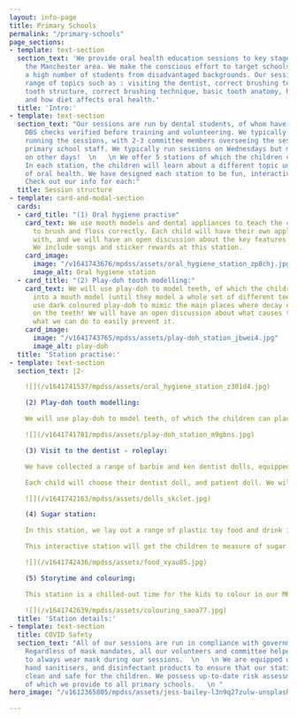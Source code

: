 ```yaml
---
layout: info-page
title: Primary Schools
permalink: "/primary-schools"
page_sections:
- template: text-section
  section_text: 'We provide oral health education sessions to key stage 1 pupils in
    the Manchester area. We make the conscious effort to target schools that support
    a high number of students from disadvantaged backgrounds. Our sessions cover a
    range of topics such as : visiting the dentist, correct brushing technique, basic
    tooth structure, correct brushing technique, basic tooth anatomy, how decay develops
    and how diet affects oral health.'
  title: 'Intro:'
- template: text-section
  section_text: "Our sessions are run by dental students, of whom have all had advanced
    DBS checks verified before training and volunteering. We typically have 5 volunteers
    running the sessions, with 2-3 committee members overseeing the session alongside
    primary school staff. We typically run sessions on Wednesdays but may have availability
    on other days!  \n   \n We offer 5 stations of which the children can rotate around.
    In each station, the children will learn about a different topic under the umbrella
    of oral health. We have designed each station to be fun, interactive, and informative!
    Check out our info for each:"
  title: Session structure
- template: card-and-modal-section
  cards:
  - card_title: "(1) Oral hygiene practise"
    card_text: We use mouth models and dental appliances to teach the children how
      to brush and floss correctly. Each child will have their own appliances to practice
      with, and we will have an open discussion about the key features of a good routine.
      We include songs and sticker rewards at this station.
    card_image:
      image: "/v1641743676/mpdss/assets/oral_hygiene_station_zp8chj.jpg"
      image_alt: Oral hygiene station
  - card_title: "(2) Play-doh tooth modelling:"
    card_text: We will use play-doh to model teeth, of which the children can place
      into a mouth model (until they model a whole set of different teeth). We will
      use dark coloured play-doh to mimic the main places where decay can develop
      on the teeth! We will have an open discussion about what causes the decay, and
      what we can do to easily prevent it.
    card_image:
      image: "/v1641743765/mpdss/assets/play-doh_station_jbwei4.jpg"
      image_alt: play-doh
  title: 'Station practise:'
- template: text-section
  section_text: |2-

    ![](/v1641741537/mpdss/assets/oral_hygiene_station_z301d4.jpg)

    (2) Play-doh tooth modelling:

    We will use play-doh to model teeth, of which the children can place into a mouth model (until they model a whole set of different teeth). We will use dark coloured play-doh to mimic the main places where decay can develop on the teeth! We will have an open discussion about what causes the decay, and what we can do to easily prevent it.

    ![](/v1641741781/mpdss/assets/play-doh_station_m9gbns.jpg)

    (3) Visit to the dentist - roleplay:

    We have collected a range of barbie and ken dentist dolls, equipped with dentist surgery set ups and child patients! The dentist dolls have been selected to represent different genders, races, and disabilities, which mimics the diversity of dentists in the real world.

    Each child will choose their dentist doll, and patient doll. We will then act out the different steps involved in a dentist visit. We will have a look at different tools that a dentist might use and we will use approachable language in order to dispel the idea that visiting the dentist is a scary experience.

    ![](/v1641742163/mpdss/assets/dolls_skclet.jpg)

    (4) Sugar station:

    In this station, we lay out a range of plastic toy food and drink items on the table. Each child will be tasked with a range of different games designed to look at the sugar content of certain items. We will also look at how sugar can negatively affect the teeth, as well as other body parts.

    This interactive station will get the children to measure of sugar content on a food weighing scale, and we will compare this to the recommended intake for a child of their age.

    ![](/v1641742436/mpdss/assets/food_xyau85.jpg)

    (5) Storytime and colouring:

    This station is a chilled-out time for the kids to colour in our MPDSS-designed colouring sheets whilst also listening to a story based on the theme of dentistry and good oral health. It will provide the opportunity of volunteers to ask what the children have learnt.

    ![](/v1641742639/mpdss/assets/colouring_saoa77.jpg)
  title: 'Station details:'
- template: text-section
  title: COVID Safety
  section_text: "All of our sessions are run in compliance with governmental guidelines.
    Regardless of mask mandates, all our volunteers and committee helpers will continue
    to always wear mask during our sessions.  \n   \n We are equipped with spare masks,
    hand sanitisers, and disinfectant products to ensure that our stations remain
    clean and safe for the children. We possess up-to-date risk assessment forms,
    of which we provide to all primary schools.   \n "
hero_image: "/v1612365805/mpdss/assets/jess-bailey-l3n9q27zulw-unsplash.jpg"

---
```

